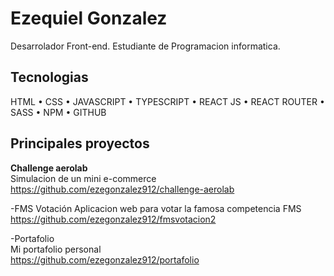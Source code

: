 
# Ezequiel Gonzalez

Desarrolador Front-end.
Estudiante de Programacion informatica.


## Tecnologias

HTML • CSS • JAVASCRIPT • TYPESCRIPT • REACT JS • REACT ROUTER • SASS • NPM • GITHUB


## Principales proyectos

<b>Challenge aerolab</b><Br/>
Simulacion de un mini e-commerce <Br/>
https://github.com/ezegonzalez912/challenge-aerolab
<Br/>

-FMS Votación
Aplicacion web para votar la famosa competencia FMS <Br/>
https://github.com/ezegonzalez912/fmsvotacion2
<Br/>

-Portafolio<Br/>
Mi portafolio personal <Br/>
https://github.com/ezegonzalez912/portafolio
<Br/>

